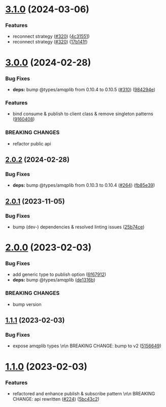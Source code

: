 # [3.1.0](https://github.com/Tada5hi/amqp-extension/compare/v3.0.0...v3.1.0) (2024-03-06)


### Features

* reconnect strategy ([#320](https://github.com/Tada5hi/amqp-extension/issues/320)) ([4c31551](https://github.com/Tada5hi/amqp-extension/commit/4c31551029916dcaf055f78d53a8af7c626c393d))
* reconnect strategy ([#320](https://github.com/Tada5hi/amqp-extension/issues/320)) ([17b141f](https://github.com/Tada5hi/amqp-extension/commit/17b141f6bd6256172e8c03a1006bfc1cab6225eb))

# [3.0.0](https://github.com/Tada5hi/amqp-extension/compare/v2.0.2...v3.0.0) (2024-02-28)


### Bug Fixes

* **deps:** bump @types/amqplib from 0.10.4 to 0.10.5 ([#310](https://github.com/Tada5hi/amqp-extension/issues/310)) ([984294e](https://github.com/Tada5hi/amqp-extension/commit/984294e7ac9dd04853ebd75e70b09841340b3239))


### Features

* bind consume & publish to client class & remove singleton patterns ([9160408](https://github.com/Tada5hi/amqp-extension/commit/9160408038b1d48210735c843674817bb0ac45c6))


### BREAKING CHANGES

* refactor public api

## [2.0.2](https://github.com/Tada5hi/amqp-extension/compare/v2.0.1...v2.0.2) (2024-02-28)


### Bug Fixes

* **deps:** bump @types/amqplib from 0.10.3 to 0.10.4 ([#264](https://github.com/Tada5hi/amqp-extension/issues/264)) ([fb85e39](https://github.com/Tada5hi/amqp-extension/commit/fb85e39317d9b1bc2e08452f70bde7ea48957bef))

## [2.0.1](https://github.com/Tada5hi/amqp-extension/compare/v2.0.0...v2.0.1) (2023-11-05)


### Bug Fixes

* bump (dev-) dependencies & resolved linting issues ([25b74ce](https://github.com/Tada5hi/amqp-extension/commit/25b74ceb3b83581b1f67bc7b09c6c68029e87252))

# [2.0.0](https://github.com/Tada5hi/amqp-extension/compare/v1.1.1...v2.0.0) (2023-02-03)


### Bug Fixes

* add generic type to publish option ([6f67912](https://github.com/Tada5hi/amqp-extension/commit/6f679129b4e295757b728e0df625ce276d708fe4))
* **deps:** bump @types/amqplib ([de1316b](https://github.com/Tada5hi/amqp-extension/commit/de1316bd33885387ca88b761d03962692ba01d7f))


### BREAKING CHANGES

* bump version

## [1.1.1](https://github.com/Tada5hi/amqp-extension/compare/v1.1.0...v1.1.1) (2023-02-03)


### Bug Fixes

* expose amqplib types \n\n BREAKING CHANGE: bump to v2 ([5156649](https://github.com/Tada5hi/amqp-extension/commit/515664904e54c0767fb495bf7c6993101b0f169f))

# [1.1.0](https://github.com/Tada5hi/amqp-extension/compare/v1.0.5...v1.1.0) (2023-02-03)


### Features

* refactored and enhance publish & subscribe pattern \n\n BREAKING CHANGE: api rewritten ([#224](https://github.com/Tada5hi/amqp-extension/issues/224)) ([5bc43c2](https://github.com/Tada5hi/amqp-extension/commit/5bc43c235113ec8d604ad259434ad94fb7bb09f8))
